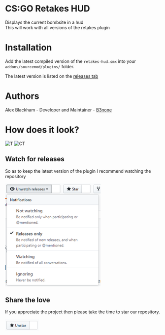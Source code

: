 # CS:GO Retakes HUD
Displays the current bombsite in a hud  
This will work with all versions of the retakes plugin

# Installation
Add the latest compiled version of the `retakes-hud.smx` into your `addons/sourcemod/plugins/` folder.

The latest version is listed on the [releases tab](https://github.com/b3none/csgo-retakes-hud/releases)

# Authors
Alex Blackham - Developer and Maintainer - [B3none](https://b3none.co.uk/)

# How does it look?
![T](https://steamuserimages-a.akamaihd.net/ugc/937196994992026611/4775A7011E1AB4856189BB2DA3C1DF5B8E5FF245/)
![CT](https://steamuserimages-a.akamaihd.net/ugc/937196994992027300/FFFF6864F2268006C704B6981498334C85A7F385/)

## Watch for releases

So as to keep the latest version of the plugin I recommend watching the repository

![Watch releases](https://github.com/b3none/gdprconsent/raw/development/.github/README_ASSETS/watch_releases.png)

## Share the love

If you appreciate the project then please take the time to star our repository.

![Star us](https://github.com/b3none/gdprconsent/raw/development/.github/README_ASSETS/star_us.png)
